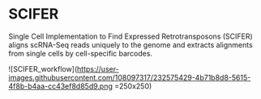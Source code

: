 # SCIFER
Single Cell Implementation to Find Expressed Retrotransposons (SCIFER) aligns scRNA-Seq reads uniquely to the genome and extracts alignments from single cells by cell-specific barcodes.



![SCIFER_workflow](https://user-images.githubusercontent.com/108097317/232575429-4b71b8d8-5615-4f8b-b4aa-cc43ef8d85d9.png =250x250)
